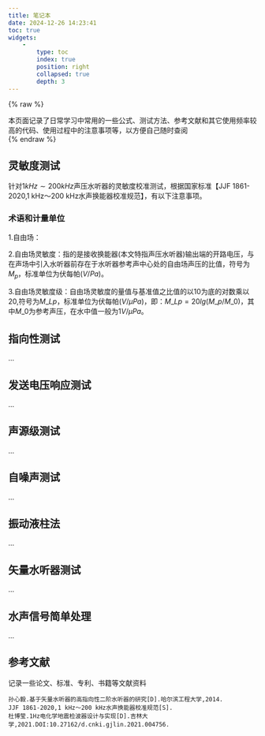 ```yaml
---
title: 笔记本
date: 2024-12-26 14:23:41
toc: true
widgets:
    -
        type: toc
        index: true
        position: right
        collapsed: true
        depth: 3
---
```

{% raw %}
<article class="message is-info"><div class="message-body">
本页面记录了日常学习中常用的一些公式、测试方法、参考文献和其它使用频率较高的代码、使用过程中的注意事项等，以方便自己随时查阅
</div></article>
{% endraw %}

## 灵敏度测试
针对$1kHz\sim200kHz$声压水听器的灵敏度校准测试，根据国家标准【JJF 1861-2020,1 kHz～200 kHz水声换能器校准规范】，有以下注意事项。
### 术语和计量单位
1.自由场：

2.自由场灵敏度：指的是接收换能器(本文特指声压水听器)输出端的开路电压，与在声场中引入水听器前存在于水听器参考声中心处的自由场声压的比值，符号为$M_p$，标准单位为伏每帕($V/Pa$)。

3.自由场灵敏度级：自由场灵敏度的量值与基准值之比值的以10为底的对数乘以20,符号为$M\_{Lp}$，标准单位为伏每帕($V/\mu Pa$)，即：$M\_{Lp}=20lg(M\_p/M\_0)$，其中$M\_0$为参考声压，在水中值一般为$1V/\mu Pa$。

## 指向性测试
...

## 发送电压响应测试
...

## 声源级测试
...

## 自噪声测试
...

## 振动液柱法
...

## 矢量水听器测试
...

## 水声信号简单处理
...

## 参考文献
记录一些论文、标准、专利、书籍等文献资料
```text 点击展开代码 >folded
孙心毅.基于矢量水听器的高指向性二阶水听器的研究[D].哈尔滨工程大学,2014.
JJF 1861-2020,1 kHz～200 kHz水声换能器校准规范[S].
杜博莹.1Hz电化学地震检波器设计与实现[D].吉林大学,2021.DOI:10.27162/d.cnki.gjlin.2021.004756.
```
